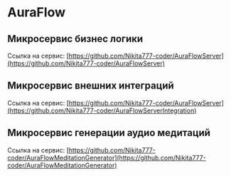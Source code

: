 # AuraFlow

## Микросервис бизнес логики
Ссылка на сервис: [https://github.com/Nikita777-coder/AuraFlowServer](https://github.com/Nikita777-coder/AuraFlowServer)

## Микросервис внешних интеграций
Ссылка на сервис: [https://github.com/Nikita777-coder/AuraFlowServer](https://github.com/Nikita777-coder/AuraFlowServerIntegration)

## Микросервис генерации аудио медитаций
Ссылка на сервис: [https://github.com/Nikita777-coder/AuraFlowMeditationGenerator](https://github.com/Nikita777-coder/AuraFlowMeditationGenerator)
